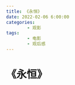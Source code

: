 ```yaml
---
title: 《永恒》
date: 2022-02-06 6:00:00
categories:
        - 观影
tags:
        - 电影
        - 观后感
---
```


# 《永恒》
